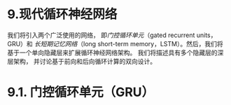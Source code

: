 # 9.现代循环神经网络

我们将引入两个广泛使用的网络， 即*门控循环单元*（gated recurrent units，GRU）和 *长短期记忆网络*（long short-term memory，LSTM）。然后，我们将基于一个单向隐藏层来扩展循环神经网络架构。 我们将描述具有多个隐藏层的深层架构， 并讨论基于前向和后向循环计算的双向设计。 

# 9.1. 门控循环单元（GRU）









































